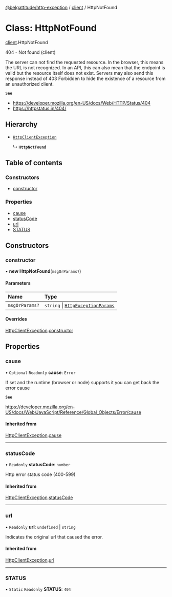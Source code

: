 [@belgattitude/http-exception](../README.md) / [client](../modules/client.md) / HttpNotFound

# Class: HttpNotFound

[client](../modules/client.md).HttpNotFound

404 - Not found (client)

The server can not find the requested resource. In the browser, this means the URL is not recognized.
In an API, this can also mean that the endpoint is valid but the resource itself does not exist.
Servers may also send this response instead of 403 Forbidden to hide the existence of a resource from an
unauthorized client.

**`See`**

- https://developer.mozilla.org/en-US/docs/Web/HTTP/Status/404
- https://httpstatus.in/404/

## Hierarchy

- [`HttpClientException`](base.HttpClientException.md)

  ↳ **`HttpNotFound`**

## Table of contents

### Constructors

- [constructor](client.HttpNotFound.md#constructor)

### Properties

- [cause](client.HttpNotFound.md#cause)
- [statusCode](client.HttpNotFound.md#statuscode)
- [url](client.HttpNotFound.md#url)
- [STATUS](client.HttpNotFound.md#status)

## Constructors

### constructor

• **new HttpNotFound**(`msgOrParams?`)

#### Parameters

| Name           | Type                                                                         |
| :------------- | :--------------------------------------------------------------------------- |
| `msgOrParams?` | `string` \| [`HttpExceptionParams`](../modules/types.md#httpexceptionparams) |

#### Overrides

[HttpClientException](base.HttpClientException.md).[constructor](base.HttpClientException.md#constructor)

## Properties

### cause

• `Optional` `Readonly` **cause**: `Error`

If set and the runtime (browser or node) supports it
you can get back the error cause

**`See`**

https://developer.mozilla.org/en-US/docs/Web/JavaScript/Reference/Global_Objects/Error/cause

#### Inherited from

[HttpClientException](base.HttpClientException.md).[cause](base.HttpClientException.md#cause)

---

### statusCode

• `Readonly` **statusCode**: `number`

Http error status code (400-599)

#### Inherited from

[HttpClientException](base.HttpClientException.md).[statusCode](base.HttpClientException.md#statuscode)

---

### url

• `Readonly` **url**: `undefined` \| `string`

Indicates the original url that caused the error.

#### Inherited from

[HttpClientException](base.HttpClientException.md).[url](base.HttpClientException.md#url)

---

### STATUS

▪ `Static` `Readonly` **STATUS**: `404`
